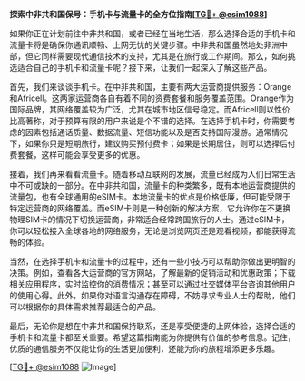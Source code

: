**探索中非共和国保号：手机卡与流量卡的全方位指南[[TG💪+ @esim1088](https://t.me/s/esim1088)]**

如果你正在计划前往中非共和国，或者已经在当地生活，那么选择合适的手机卡和流量卡将是确保你通讯顺畅、上网无忧的关键步骤。中非共和国虽然地处非洲中部，但它同样需要现代通信技术的支持，尤其是在旅行或工作期间。那么，如何挑选适合自己的手机卡和流量卡呢？接下来，让我们一起深入了解这些产品。

首先，我们来谈谈手机卡。在中非共和国，主要有两大运营商提供服务：Orange和Africell。这两家运营商各自有着不同的资费套餐和服务覆盖范围。Orange作为国际品牌，其网络覆盖较为广泛，尤其在城市地区信号稳定。而Africell则以性价比高著称，对于预算有限的用户来说是个不错的选择。在选择手机卡时，你需要考虑的因素包括通话质量、数据流量、短信功能以及是否支持国际漫游。通常情况下，如果你只是短期旅行，建议购买预付费卡；如果是长期居住，则可以选择后付费套餐，这样可能会享受更多的优惠。

接着，我们再来看看流量卡。随着移动互联网的发展，流量已经成为人们日常生活中不可或缺的一部分。在中非共和国，流量卡的种类繁多，既有本地运营商提供的流量包，也有全球通用的eSIM卡。本地流量卡的优点是价格低廉，但可能受限于特定运营商的网络覆盖。而eSIM卡则是一种创新的解决方案，它允许你在不更换物理SIM卡的情况下切换运营商，非常适合经常跨国旅行的人士。通过eSIM卡，你可以轻松接入全球各地的网络服务，无论是浏览网页还是观看视频，都能获得流畅的体验。

当然，在选择手机卡和流量卡的过程中，还有一些小技巧可以帮助你做出更明智的决策。例如，查看各大运营商的官方网站，了解最新的促销活动和优惠政策；下载相关应用程序，实时监控你的消费情况；甚至可以通过社交媒体平台咨询其他用户的使用心得。此外，如果你对语言沟通存在障碍，不妨寻求专业人士的帮助，他们可以根据你的具体需求推荐最适合的产品。

最后，无论你是想在中非共和国保持联系，还是享受便捷的上网体验，选择合适的手机卡和流量卡都至关重要。希望这篇指南能为你提供有价值的参考信息。记住，优质的通信服务不仅能让你的生活更加便利，还能为你的旅程增添更多乐趣。

[[TG💪+ @esim1088](https://t.me/s/esim1088) ![Image](https://i.postimg.cc/4NQfJmqS/Snipaste-2025-05-13-00-14-12.png)]